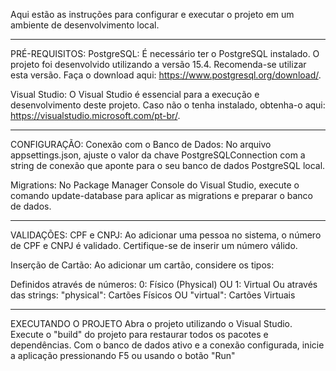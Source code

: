 Aqui estão as instruções para configurar e executar o projeto em um ambiente de desenvolvimento local.

---
PRÉ-REQUISITOS:
PostgreSQL: É necessário ter o PostgreSQL instalado. O projeto foi desenvolvido utilizando a versão 15.4. Recomenda-se utilizar esta versão. Faça o download aqui: https://www.postgresql.org/download/.

Visual Studio: O Visual Studio é essencial para a execução e desenvolvimento deste projeto. Caso não o tenha instalado, obtenha-o aqui: https://visualstudio.microsoft.com/pt-br/.

---
CONFIGURAÇÃO:
Conexão com o Banco de Dados: No arquivo appsettings.json, ajuste o valor da chave PostgreSQLConnection com a string de conexão que aponte para o seu banco de dados PostgreSQL local.

Migrations: No Package Manager Console do Visual Studio, execute o comando update-database para aplicar as migrations e preparar o banco de dados.


---
VALIDAÇÕES:
CPF e CNPJ:
Ao adicionar uma pessoa no sistema, o número de CPF e CNPJ é validado. Certifique-se de inserir um número válido.

Inserção de Cartão:
Ao adicionar um cartão, considere os tipos:

Definidos através de números:
0: Físico (Physical) OU 1: Virtual
Ou através das strings:
"physical": Cartões Físicos OU "virtual": Cartões Virtuais

---
EXECUTANDO O PROJETO
Abra o projeto utilizando o Visual Studio.
Execute o "build" do projeto para restaurar todos os pacotes e dependências.
Com o banco de dados ativo e a conexão configurada, inicie a aplicação pressionando F5 ou usando o botão "Run"
